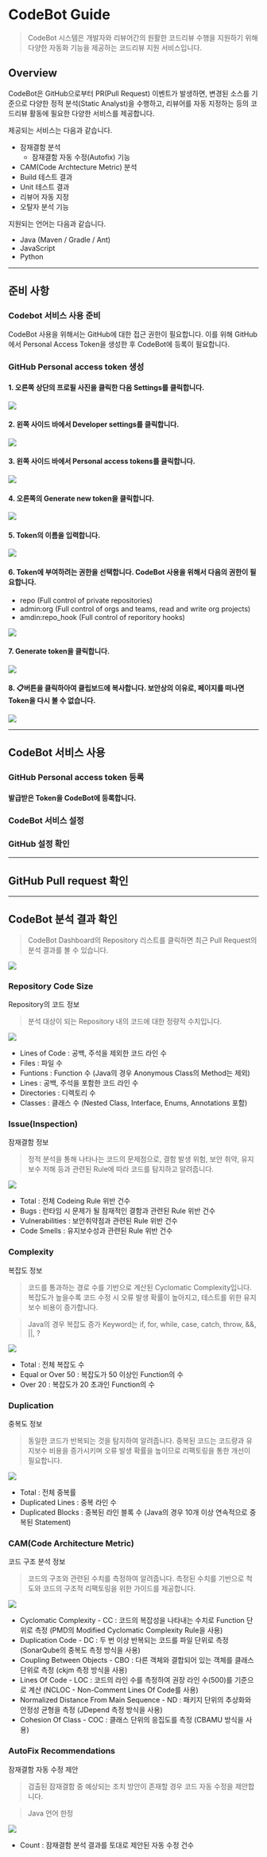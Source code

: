# CodeBot Guide

> CodeBot 시스템은 개발자와 리뷰어간의 원활한 코드리뷰 수행을 지원하기 위해 다양한 자동화 기능을 제공하는 코드리뷰 지원 서비스입니다.

## Overview

CodeBot은 GitHub으로부터 PR(Pull Request) 이벤트가 발생하면, 변경된 소스를 기준으로 다양한 정적 분석(Static Analyst)을 수행하고, 리뷰어를 자동 지정하는 등의 코드리뷰 활동에 필요한 다양한 서비스를 제공합니다.

제공되는 서비스는 다음과 같습니다.
* 잠재결함 분석
  * 잠재결함 자동 수정(Autofix) 기능
* CAM(Code Archtecture Metric) 분석
* Build 테스트 결과
* Unit 테스트 결과
* 리뷰어 자동 지정
* 오탈자 분석 기능

지원되는 언어는 다음과 같습니다.
* Java (Maven / Gradle / Ant)
* JavaScript
* Python

---

## 준비 사항

### Codebot 서비스 사용 준비

CodeBot 사용을 위해서는 GitHub에 대한 접근 권한이 필요합니다. 이를 위해 GitHub에서 Personal Access Token을 생성한 후 CodeBot에 등록이 필요합니다.

### GitHub Personal access token 생성

#### 1. 오른쪽 상단의 프로필 사진을 클릭한 다음 Settings를 클릭합니다.

![](/images/github-access-token/github-access-token-01.png)

#### 2. 왼쪽 사이드 바에서 Developer settings를 클릭합니다.

![](/images/github-access-token/github-access-token-02.png)

#### 3. 왼쪽 사이드 바에서 Personal access tokens를 클릭합니다.

![](/images/github-access-token/github-access-token-03.png)

#### 4. 오른쪽의 Generate new token을 클릭합니다.

![](/images/github-access-token/github-access-token-04.png)

#### 5. Token의 이름을 입력합니다.

![](/images/github-access-token/github-access-token-05.png)

#### 6. Token에 부여하려는 권한을 선택합니다. CodeBot 사용을 위해서 다음의 권한이 필요합니다.
* repo (Full control of private repositories)
* admin:org (Full control of orgs and teams, read and write org projects)
* amdin:repo_hook (Full control of reporitory hooks)

![](/images/github-access-token/github-access-token-06.png)

#### 7. Generate token을 클릭합니다.

![](/images/github-access-token/github-access-token-07.png)

#### 8. :clipboard:버튼을 클릭하아여 클립보드에 복사합니다. 보안상의 이유로, 페이지를 떠나면 Token을 다시 볼 수 없습니다.

![](/images/github-access-token/github-access-token-08.png)

---

## CodeBot 서비스 사용

### GitHub Personal access token 등록

#### 발급받은 Token을 CodeBot에 등록합니다.

### CodeBot 서비스 설정

### GitHub 설정 확인

---

## GitHub Pull request 확인

---

## CodeBot 분석 결과 확인

> CodeBot Dashboard의 Repository 리스트를 클릭하면 최근 Pull Request의 분석 결과를 볼 수 있습니다.

![](/images/result/result-all.jpg)

### Repository Code Size

Repository의 코드 정보
> 분석 대상이 되는 Repository 내의 코드에 대한 정량적 수치입니다.

![](/images/result/result-codesize.png)

* Lines of Code : 공백, 주석을 제외한 코드 라인 수
* Files : 파일 수
* Funtions : Function 수 (Java의 경우 Anonymous Class의 Method는 제외)
* Lines : 공백, 주석을 포함한 코드 라인 수
* Directories : 디렉토리 수
* Classes : 클래스 수 (Nested Class, Interface, Enums, Annotations 포함)

### Issue(Inspection)

잠재결함 정보
> 정적 분석을 통해 나타나는 코드의 문제점으로, 결함 발생 위험, 보안 취약, 유지보수 저해 등과 관련된 Rule에 따라 코드를 탐지하고 알려줍니다.

![](/images/result/result-issue.png)

* Total : 전체 Codeing Rule 위반 건수
* Bugs : 런타임 시 문제가 될 잠재적인 결함과 관련된 Rule 위반 건수
* Vulnerabilities : 보안취약점과 관련된 Rule 위반 건수
* Code Smells : 유지보수성과 관련된 Rule 위반 건수

### Complexity

복잡도 정보

> 코드를 통과하는 경로 수를 기반으로 계산된 Cyclomatic Complexity입니다. 복잡도가 높을수록 코드 수정 시 오류 발생 확률이 높아지고, 테스트를 위한 유지보수 비용이 증가합니다.

> Java의 경우 복잡도 증가 Keyword는 if, for, while, case, catch, throw, &&, ||, ?

![](/images/result/result-complexity.png)

* Total : 전체 복잡도 수
* Equal or Over 50 : 복잡도가 50 이상인 Function의 수
* Over 20 : 복잡도가 20 초과인 Function의 수

### Duplication

중복도 정보

> 동일한 코드가 반복되는 것을 탐지하여 알려줍니다. 중복된 코드는 코드량과 유지보수 비용을 증가시키며 오류 발생 확률을 높이므로 리팩토링을 통한 개선이 필요합니다.

![](/images/result/result-duplication.png)

* Total : 전체 중복률
* Duplicated Lines : 중복 라인 수
* Duplicated Blocks : 중복된 라인 블록 수 (Java의 경우 10개 이상 연속적으로 중복된 Statement)

### CAM(Code Architecture Metric)

코드 구조 분석 정보

> 코드의 구조와 관련된 수치를 측정하여 알려줍니다. 측정된 수치를 기반으로 척도와 코드의 구조적 리팩토링을 위한 가이드를 제공합니다.

![](/images/result/result-cam.png)

* Cyclomatic Complexity - CC : 코드의 복잡성을 나타내는 수치로 Function 단위로 측정 (PMD의 Modified Cyclomatic Complexity Rule을 사용)
* Duplication Code - DC : 두 번 이상 반복되는 코드를 파일 단위로 측정 (SonarQube의 중복도 측정 방식을 사용)
* Coupling Between Objects - CBO : 다른 객체와 결합되어 있는 객체를 클래스 단위로 측정 (ckjm 측정 방식을 사용)
* Lines Of Code - LOC : 코드의 라인 수를 측정하여 권장 라인 수(500)를 기준으로 계산 (NCLOC - Non-Comment Lines Of Code를 사용)
* Normalized Distance From Main Sequence - ND : 패키지 단위의 추상화와 안정성 균형을 측정 (JDepend 측정 방식을 사용)
* Cohesion Of Class - COC : 클래스 단위의 응집도를 측정 (CBAMU 방식을 사용)

### AutoFix Recommendations

잠재결함 자동 수정 제안

> 검출된 잠재결함 중 예상되는 조치 방안이 존재할 경우 코드 자동 수정을 제안합니다.

> Java 언어 한정

![](/images/result/result-autofix.png)

* Count : 잠재결함 분석 결과를 토대로 제안된 자동 수정 건수
